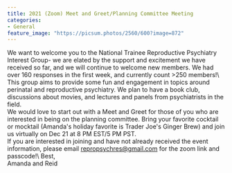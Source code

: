 ```yaml
---
title: 2021 (Zoom) Meet and Greet/Planning Committee Meeting 
categories:
- General
feature_image: "https://picsum.photos/2560/600?image=872"
---
```


We want to welcome you to the National Trainee Reproductive Psychiatry Interest Group- we are elated by the support and excitement we have received so far, and we will continue to welcome new members. We had over 160 responses in the first week, and currently count >250 members!\ 
This group aims to provide some fun and engagement in topics around perinatal and reproductive psychiatry. We plan to have a book club, discussions about movies, and lectures and panels from psychiatrists in the field.\
We would love to start out with a Meet and Greet for those of you who are interested in being on the planning committee. Bring your favorite cocktail or mocktail (Amanda's holiday favorite is Trader Joe's Ginger Brew) and join us virtually on Dec 21 at 8 PM EST/5 PM PST.\
If you are interested in joining and have not already received the event information, please email repropsychres@gmail.com for the zoom link and passcode!\ 
Best,\
Amanda and Reid
